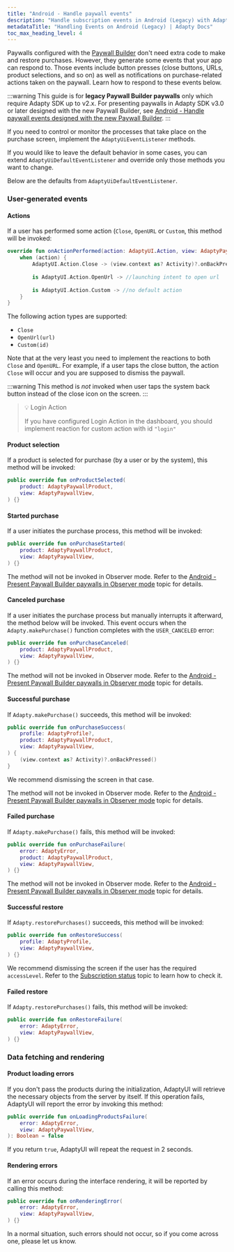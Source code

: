 ```yaml
---
title: "Android - Handle paywall events"
description: "Handle subscription events in Android (Legacy) with Adapty SDK."
metadataTitle: "Handling Events on Android (Legacy) | Adapty Docs"
toc_max_heading_level: 4
---
```


Paywalls configured with the [Paywall Builder](adapty-paywall-builder-legacy) don't need extra code to make and restore purchases. However, they generate some events that your app can respond to. Those events include button presses (close buttons, URLs, product selections, and so on) as well as notifications on purchase-related actions taken on the paywall. Learn how to respond to these events below.

:::warning
This guide is for **legacy Paywall Builder paywalls** only which require Adapty SDK up to v2.x. For presenting paywalls in Adapty SDK v3.0 or later designed with the new Paywall Builder, see [Android - Handle paywall events designed with the new Paywall Builder](android-handling-events).
:::

If you need to control or monitor the processes that take place on the purchase screen, implement the `AdaptyUiEventListener` methods.

If you would like to leave the default behavior in some cases, you can extend `AdaptyUiDefaultEventListener` and override only those methods you want to change.

Below are the defaults from `AdaptyUiDefaultEventListener`.

### User-generated events

#### Actions

If a user has performed some action  (`Close`, `OpenURL` or `Custom`, this method will be invoked:

```kotlin showLineNumbers title="Kotlin"
override fun onActionPerformed(action: AdaptyUI.Action, view: AdaptyPaywallView) {
    when (action) {
        AdaptyUI.Action.Close -> (view.context as? Activity)?.onBackPressed()
        
        is AdaptyUI.Action.OpenUrl -> //launching intent to open url
        
        is AdaptyUI.Action.Custom -> //no default action
    }
}
```

The following action types are supported: 

- `Close`
- `OpenUrl(url)`
- `Custom(id)`

Note that at the very least you need to implement the reactions to both `Close` and `OpenURL`. For example, if a user taps the close button, the action `Close` will occur and you are supposed to dismiss the paywall. 

:::warning
This method is _not_ invoked when user taps the system back button instead of the close icon on the screen.
:::

> 💡 Login Action
> 
> If you have configured Login Action in the dashboard, you should implement reaction for custom action with id `"login"`

#### Product selection

If a product is selected for purchase (by a user or by the system), this method will be invoked:

```kotlin showLineNumbers title="Kotlin"
public override fun onProductSelected(
    product: AdaptyPaywallProduct,
    view: AdaptyPaywallView,
) {}
```

#### Started purchase

If a user initiates the purchase process, this method will be invoked:

```kotlin showLineNumbers title="Kotlin"
public override fun onPurchaseStarted(
    product: AdaptyPaywallProduct,
    view: AdaptyPaywallView,
) {}
```

The method will not be invoked in Observer mode. Refer to the [Android - Present Paywall Builder paywalls in Observer mode](android-present-paywall-builder-paywalls-in-observer-mode) topic for details.

#### Canceled purchase

If a user initiates the purchase process but manually interrupts it afterward, the method below will be invoked. This event occurs when the `Adapty.makePurchase()` function completes with the `USER_CANCELED` error:

```kotlin showLineNumbers title="Kotlin"
public override fun onPurchaseCanceled(
    product: AdaptyPaywallProduct,
    view: AdaptyPaywallView,
) {}
```

The method will not be invoked in Observer mode. Refer to the [Android - Present Paywall Builder paywalls in Observer mode](android-present-paywall-builder-paywalls-in-observer-mode) topic for details.

#### Successful purchase

If `Adapty.makePurchase()` succeeds, this method will be invoked:

```kotlin showLineNumbers title="Kotlin"
public override fun onPurchaseSuccess(
    profile: AdaptyProfile?,
    product: AdaptyPaywallProduct,
    view: AdaptyPaywallView,
) {
    (view.context as? Activity)?.onBackPressed()
}
```

We recommend dismissing the screen in that case. 

The method will not be invoked in Observer mode. Refer to the [Android - Present Paywall Builder paywalls in Observer mode](android-present-paywall-builder-paywalls-in-observer-mode) topic for details.

#### Failed purchase

If `Adapty.makePurchase()` fails, this method will be invoked:

```kotlin showLineNumbers title="Kotlin"
public override fun onPurchaseFailure(
    error: AdaptyError,
    product: AdaptyPaywallProduct,
    view: AdaptyPaywallView,
) {}
```

The method will not be invoked in Observer mode. Refer to the [Android - Present Paywall Builder paywalls in Observer mode](android-present-paywall-builder-paywalls-in-observer-mode) topic for details.

#### Successful restore

If `Adapty.restorePurchases()` succeeds, this method will be invoked:

```kotlin showLineNumbers title="Kotlin"
public override fun onRestoreSuccess(
    profile: AdaptyProfile,
    view: AdaptyPaywallView,
) {}
```

We recommend dismissing the screen if the user has the required `accessLevel`. Refer to the [Subscription status](subscription-status) topic to learn how to check it.

#### Failed restore

If `Adapty.restorePurchases()` fails, this method will be invoked:

```kotlin showLineNumbers title="Kotlin"
public override fun onRestoreFailure(
    error: AdaptyError,
    view: AdaptyPaywallView,
) {}
```

### Data fetching and rendering

#### Product loading errors

If you don't pass the products during the initialization, AdaptyUI will retrieve the necessary objects from the server by itself. If this operation fails, AdaptyUI will report the error by invoking this method:

```kotlin showLineNumbers title="Kotlin"
public override fun onLoadingProductsFailure(
    error: AdaptyError,
    view: AdaptyPaywallView,
): Boolean = false
```

If you return `true`, AdaptyUI will repeat the request in 2 seconds.

#### Rendering errors

If an error occurs during the interface rendering, it will be reported by calling this method:

```kotlin showLineNumbers title="Kotlin"
public override fun onRenderingError(
    error: AdaptyError,
    view: AdaptyPaywallView,
) {}
```

In a normal situation, such errors should not occur, so if you come across one, please let us know.